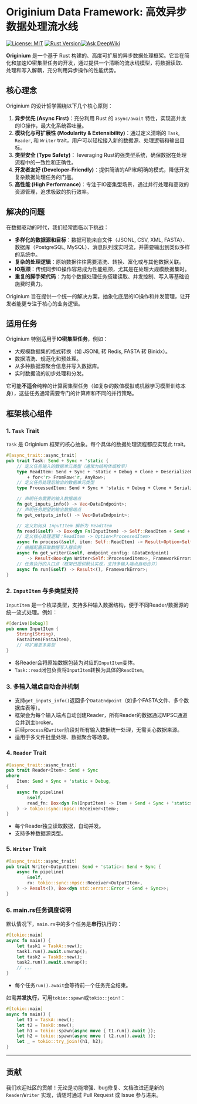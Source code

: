 # Originium Data Framework: 高效异步数据处理流水线

[![License: MIT](https://img.shields.io/badge/License-MIT-yellow.svg)](https://opensource.org/licenses/MIT) [![Rust Version](https://img.shields.io/badge/rust-1.70%2B-blue.svg)](https://www.rust-lang.org)[![Ask DeepWiki](https://deepwiki.com/badge.svg)](https://deepwiki.com/LateranAI/originium)

**Originium** 是一个基于 Rust 构建的、高度可扩展的异步数据处理框架。它旨在简化和加速IO密集型任务的开发，通过提供一个清晰的流水线模型，将数据读取、处理和写入解耦，充分利用异步操作的性能优势。

## 核心理念

Originium 的设计哲学围绕以下几个核心原则：

1.  **异步优先 (Async First)**：充分利用 Rust 的 `async/await` 特性，实现高并发的IO操作，最大化系统吞吐量。
2.  **模块化与可扩展性 (Modularity & Extensibility)**：通过定义清晰的 `Task`, `Reader`, 和 `Writer` trait，用户可以轻松接入新的数据源、处理逻辑和输出目标。
3.  **类型安全 (Type Safety)**： leveraging Rust的强类型系统，确保数据在处理流程中的一致性和正确性。
4.  **开发者友好 (Developer-Friendly)**：提供简洁的API和明确的模式，降低开发复杂数据处理任务的门槛。
5.  **高性能 (High Performance)**：专注于IO密集型场景，通过并行处理和高效的资源管理，追求极致的执行效率。

## 解决的问题

在数据驱动的时代，我们经常面临以下挑战：

*   **多样化的数据源和目标**：数据可能来自文件（JSONL, CSV, XML, FASTA）、数据库（PostgreSQL, MySQL）、消息队列或实时流，并需要输出到类似多样的系统中。
*   **复杂的处理逻辑**：原始数据往往需要清洗、转换、富化或与其他数据关联。
*   **IO瓶颈**：传统同步IO操作容易成为性能瓶颈，尤其是在处理大规模数据集时。
*   **重复的脚手架代码**：为每个数据处理任务搭建读取、并发控制、写入等基础设施费时费力。

Originium 旨在提供一个统一的解决方案，抽象化底层的IO操作和并发管理，让开发者能更专注于核心的业务逻辑。

## 适用任务

Originium 特别适用于**IO密集型任务**，例如：

*   大规模数据集的格式转换（如 JSONL 转 Redis, FASTA 转 Binidx）。
*   数据清洗、规范化和预处理。
*   从多种数据源聚合信息并写入数据库。
*   实时数据流的初步处理和分发。

它可能**不适合**纯粹的计算密集型任务（如复杂的数值模拟或机器学习模型训练本身），这些任务通常需要专门的计算库和不同的并行策略。

## 框架核心组件

### 1. `Task` Trait

`Task` 是 Originium 框架的核心抽象。每个具体的数据处理流程都应实现此 trait。

```rust
#[async_trait::async_trait]
pub trait Task: Send + Sync + 'static {
    // 定义任务输入的数据单元类型（通常为结构体或枚举）
    type ReadItem: Send + Sync + 'static + Debug + Clone + DeserializeOwned + Unpin
        + for<'r> FromRow<'r, AnyRow>;
    // 定义任务处理后输出的数据单元类型
    type ProcessedItem: Send + Sync + 'static + Debug + Clone + Serialize + Display;

    // 声明任务需要的输入数据端点
    fn get_inputs_info() -> Vec<DataEndpoint>;
    // 声明任务期望的输出数据端点
    fn get_outputs_info() -> Vec<DataEndpoint>;

    // 定义如何从 InputItem 解析为 ReadItem
    fn read(&self) -> Box<dyn Fn(InputItem) -> Self::ReadItem + Send + Sync + 'static>;
    // 定义核心处理逻辑：ReadItem -> Option<ProcessedItem>
    async fn process(&self, item: Self::ReadItem) -> Result<Option<Self::ProcessedItem>, FrameworkError>;
    // 根据配置获取数据写入器实例
    async fn get_writer(&self, endpoint_config: &DataEndpoint)
        -> Result<Box<dyn Writer<Self::ProcessedItem>>, FrameworkError>;
    // 任务执行的入口点（框架已提供默认实现，支持多输入端点自动合并）
    async fn run(&self) -> Result<(), FrameworkError>;
}
```

### 2. `InputItem` 与多类型支持

`InputItem` 是一个枚举类型，支持多种输入数据结构，便于不同Reader/数据源的统一流式处理。例如：

```rust
#[derive(Debug)]
pub enum InputItem {
    String(String),
    FastaItem(FastaItem),
    // 可扩展更多类型
}
```
- 各Reader会将原始数据包装为对应的`InputItem`变体。
- `Task::read`闭包负责将`InputItem`转换为具体的`ReadItem`。

### 3. 多输入端点自动合并机制

- 支持`get_inputs_info()`返回多个`DataEndpoint`（如多个FASTA文件、多个数据库表等）。
- 框架会为每个输入端点自动创建Reader，所有Reader的数据通过MPSC通道合并到主broker。
- 后续`process`和`writer`阶段对所有输入数据统一处理，无需关心数据来源。
- 适用于多文件批量处理、数据聚合等场景。

### 4. `Reader` Trait

```rust
#[async_trait::async_trait]
pub trait Reader<Item>: Send + Sync
where
    Item: Send + Sync + 'static + Debug,
{
    async fn pipeline(
        &self,
        read_fn: Box<dyn Fn(InputItem) -> Item + Send + Sync + 'static>,
    ) -> tokio::sync::mpsc::Receiver<Item>;
}
```
- 每个Reader独立读取数据，自动并发。
- 支持多种数据源类型。

### 5. `Writer` Trait

```rust
#[async_trait::async_trait]
pub trait Writer<OutputItem: Send + 'static>: Send + Sync {
    async fn pipeline(
        &self,
        rx: tokio::sync::mpsc::Receiver<OutputItem>,
    ) -> Result<(), Box<dyn std::error::Error + Send + Sync>>;
}
```

### 6. main.rs任务调度说明

默认情况下，`main.rs`中的多个任务是**串行**执行的：

```rust
#[tokio::main]
async fn main() {
    let task1 = TaskA::new();
    task1.run().await.unwrap();
    let task2 = TaskB::new();
    task2.run().await.unwrap();
    // ...
}
```
- 每个任务`run().await`会等待前一个任务完全结束。

如需**并发执行**，可用`tokio::spawn`或`tokio::join!`：

```rust
#[tokio::main]
async fn main() {
    let t1 = TaskA::new();
    let t2 = TaskB::new();
    let h1 = tokio::spawn(async move { t1.run().await });
    let h2 = tokio::spawn(async move { t2.run().await });
    let _ = tokio::try_join!(h1, h2);
}
```

---

## 贡献

我们欢迎社区的贡献！无论是功能增强、bug修复、文档改进还是新的 `Reader`/`Writer` 实现，请随时通过 Pull Request 或 Issue 参与进来。
